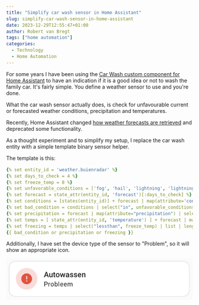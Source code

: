 ```yaml
---
title: "Simplify car wash sensor in Home Assistant"
slug: simplify-car-wash-sensor-in-home-assistant
date: 2023-12-29T12:55:47+01:00
author: Robert van Bregt
tags: ["home automation"]
categories:
  - Technology
  - Home Automation
---
```

For some years I have been using the [Car Wash custom component for Home Assistant][repo] to have an indication if it is a good idea or not to wash the family car. It's fairly simple. You define a weather sensor to use and you're done.

What the car wash sensor actually does, is check for unfavourable current or forecasted weather conditions, precipitation and temperatures.

Recently, Home Assistant changed [how weather forecasts are retrieved][hablog] and deprecated some functionality.

As a thought experiment and to simplify my setup, I replace the car wash entity with a simple template binary sensor helper.

The template is this:

<!-- spell-checker: disable -->
```yaml
{% set entity_id = 'weather.buienradar' %}
{% set days_to_check = 4 %}
{% set freeze_temp = 0 %}
{% set unfavorable_conditions = ['fog', 'hail', 'lightning', 'lightning-rainy', 'pouring', 'rainy', 'snowy', 'snowy-rainy', 'exceptional'] %}
{% set forecast = state_attr(entity_id, 'forecast')[:days_to_check] %}
{% set conditions = [states(entity_id)] + forecast | map(attribute='condition') | list %}
{% set bad_condition = conditions | select("in", unfavorable_conditions) | list | length != 0 %}
{% set precipitation = forecast | map(attribute="precipitation") | select("greaterthan", 0) | list | length != 0 %}
{% set temps = [ state_attr(entity_id, 'temperature') ] + forecast | map(attribute="temperature") | list + forecast | map(attribute="templow") | list %}
{% set freezing = temps | select("lessthan", freeze_temp) | list | length != 0 %}
{{ bad_condition or precipitation or freezing }}
```
<!-- spell-checker: enable -->

Additionally, I have set the device type of the sensor to "Problem", so it will show an appropriate icon.

![Car wash sensor](./car-wash.png)

[repo]: https://github.com/Limych/ha-car_wash/
[hablog]: https://www.home-assistant.io/blog/2023/09/06/release-20239/#weather-forecast-service
